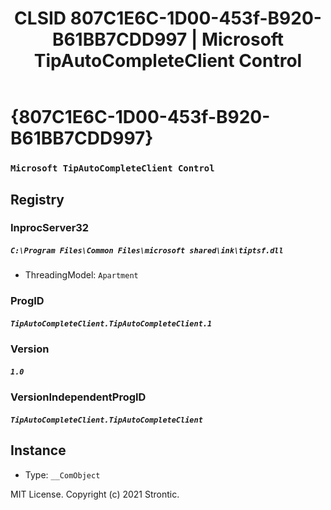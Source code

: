 ﻿---
title: "CLSID 807C1E6C-1D00-453f-B920-B61BB7CDD997 | Microsoft TipAutoCompleteClient Control"
excerpt: What is COM-Object CLSID 807C1E6C-1D00-453f-B920-B61BB7CDD997?
---

# {807C1E6C-1D00-453f-B920-B61BB7CDD997}

### `Microsoft TipAutoCompleteClient Control`

## Registry


### InprocServer32

##### `C:\Program Files\Common Files\microsoft shared\ink\tiptsf.dll`
* ThreadingModel: `Apartment`

### ProgID

##### `TipAutoCompleteClient.TipAutoCompleteClient.1`

### Version

##### `1.0`

### VersionIndependentProgID

##### `TipAutoCompleteClient.TipAutoCompleteClient`

## Instance

* Type: `__ComObject`

MIT License. Copyright (c) 2021 Strontic.


